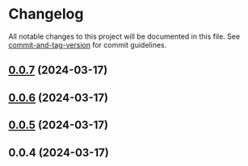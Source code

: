 # Changelog

All notable changes to this project will be documented in this file. See [commit-and-tag-version](https://github.com/absolute-version/commit-and-tag-version) for commit guidelines.

## [0.0.7](https://github.com/sefasaid/set-tracker/compare/v0.0.6...v0.0.7) (2024-03-17)

## [0.0.6](https://github.com/sefasaid/set-tracker/compare/v0.0.5...v0.0.6) (2024-03-17)

## [0.0.5](https://github.com/sefasaid/set-tracker/compare/v0.0.4...v0.0.5) (2024-03-17)

## 0.0.4 (2024-03-17)
